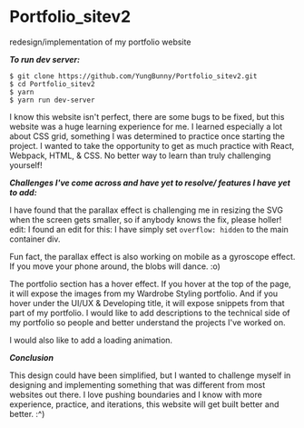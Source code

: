 # Portfolio_sitev2
redesign/implementation of my portfolio website

_**To run dev server:**_

```
$ git clone https://github.com/YungBunny/Portfolio_sitev2.git
$ cd Portfolio_sitev2
$ yarn
$ yarn run dev-server
```

I know this website isn't perfect, there are some bugs to be fixed, but this website was a huge learning experience for me. I learned especially a lot about CSS grid, something I was determined to practice once starting the project. I wanted to take the opportunity to get as much practice with React, Webpack, HTML, & CSS. No better way to learn than truly challenging yourself!

_**Challenges I've come across and have yet to resolve/ features I have yet to add:**_

I have found that the parallax effect is challenging me in resizing the SVG when the screen gets smaller, so if anybody knows the fix, please holler!
edit: I found an edit for this: I have simply set `overflow: hidden` to the main container div.

Fun fact, the parallax effect is also working on mobile as a gyroscope effect. If you move your phone around, the blobs will dance. :o)

The portfolio section has a hover effect. If you hover at the top of the page, it will expose the images from my Wardrobe Styling portfolio. And if you hover under the UI/UX & Developing title, it will expose snippets from that part of my portfolio.  I would like to add descriptions to the technical side of my portfolio so people and better understand the projects I've worked on. 

I would also like to add a loading animation. 

_**Conclusion**_

This design could have been simplified, but I wanted to challenge myself in designing and implementing something that was different from most websites out there. I love pushing boundaries and I know with more experience, practice, and iterations, this website will get built better and better. :^)

